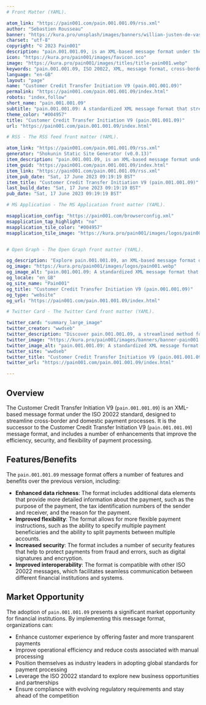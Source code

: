 ```yaml
---
# Front Matter (YAML).

atom_link: "https://pain001.com/pain.001.001.09/rss.xml"
author: "Sebastien Rousseau"
banner: "https://kura.pro/unsplash/images/banners/willian-justen-de-vasconcellos-jUCQRQeRs3k-unsplash.jpg"
charset: "utf-8"
copyright: "© 2023 Pain001"
description: "pain.001.001.09, is an XML-based message format under the ISO 20022 standard designed to streamline cross-border and domestic payment processes."
icon: "https://kura.pro/pain001/images/favicon.ico"
image: "https://kura.pro/pain001/images/titles/title-pain001.webp"
keywords: "pain.001.001.09, ISO 20022, XML, message format, cross-border payments, domestic payments, efficiency, security, flexibility, interoperability"
language: "en-GB"
layout: "page"
name: "Customer Credit Transfer Initiation V9 (pain.001.001.09)"
permalink: "https://pain001.com/pain.001.001.09/index.html"
robots: "index,follow"
short_name: "pain.001.001.09"
subtitle: "pain.001.001.09: A standardized XML message format that streamlines cross-border and domestic payments."
theme_color: "#004957"
title: "Customer Credit Transfer Initiation V9 (pain.001.001.09)"
url: "https://pain001.com/pain.001.001.09/index.html"

# RSS - The RSS feed front matter (YAML).

atom_link: "https://pain001.com/pain.001.001.09/rss.xml"
generator: "Shokunin Static Site Generator (v0.0.13)"
item_description: "pain.001.001.09, is an XML-based message format under the ISO 20022 standard designed to streamline cross-border and domestic payment processes."
item_guid: "https://pain001.com/pain.001.001.09/index.html"
item_link: "https://pain001.com/pain.001.001.09/rss.xml"
item_pub_date: "Sat, 17 June 2023 09:19:19 BST"
item_title: "Customer Credit Transfer Initiation V9 (pain.001.001.09)"
last_build_date: "Sat, 17 June 2023 09:19:19 BST"
pub_date: "Sat, 17 June 2023 09:19:19 BST"

# MS Application - The MS Application front matter (YAML).

msapplication_config: "https://pain001.com/browserconfig.xml"
msapplication_tap_highlight: "no"
msapplication_tile_color: "#004957"
msapplication_tile_image: "https://kura.pro/pain001/images/logos/pain001.webp"


# Open Graph - The Open Graph front matter (YAML).

og_description: "Explore pain.001.001.09, an XML-based message format designed to enhance cross-border and domestic payment processes. Learn how it increases efficiency, improves compliance, and enables interoperability."
og_image: "https://kura.pro/pain001/images/logos/pain001.webp"
og_image_alt: "pain.001.001.09: A standardized XML message format that streamlines cross-border and domestic payments."
og_locale: "en_GB"
og_site_name: "Pain001"
og_title: "Customer Credit Transfer Initiation V9 (pain.001.001.09)"
og_type: "website"
og_url: "https://pain001.com/pain.001.001.09/index.html"

# Twitter Card - The Twitter Card front matter (YAML).

twitter_card: "summary_large_image"
twitter_creator: "wwdseb"
twitter_description: "Discover pain.001.001.09, a streamlined method for initiating credit transfers. Enhance efficiency, improve compliance, and ensure interoperability with this ISO 20022 standard."
twitter_image: "https://kura.pro/pain001/images/banners/banner-pain001.png"
twitter_image_alt: "pain.001.001.09: A standardized XML message format that streamlines cross-border and domestic payments."
twitter_site: "wwdseb"
twitter_title: "Customer Credit Transfer Initiation V9 (pain.001.001.09)"
twitter_url: "https://pain001.com/pain.001.001.09/index.html"

---
```



<!-- markdownlint-disable MD033 MD041 -->

<div class="row g-0">
    <div
      class="col-lg-6 order-lg-2 text-white"
      style="
        background: url(
          'https://kura.pro/unsplash/images/banners/max-williams-dtYGcdagOm0-unsplash.jpg') no-repeat;
        background-size: cover;
        background-position: center;
        ">
    </div>
    <div class="col-lg-6 order-lg-1 text-left">
      <div class="container-fluid px-5 py-5">

<!-- markdownlint-enable MD033 MD041 -->
## Overview

The Customer Credit Transfer Initiation V9 (`pain.001.001.09`) is an
XML-based message format under the ISO 20022 standard, designed to
streamline cross-border and domestic payment processes. It is the
successor to the Customer Credit Transfer Initiation V9
(`pain.001.001.09`) message format, and includes a number of
enhancements that improve the efficiency, security, and flexibility of
payment processing.

## Features/Benefits

The `pain.001.001.09` message format offers a number of features and
benefits over the previous version, including:

- **Enhanced data richness**: The format includes additional data
  elements that provide more detailed information about the payment,
  such as the purpose of the payment, the tax identification numbers of
  the sender and receiver, and the reason for the payment.
- **Improved flexibility**: The format allows for more flexible payment
  instructions, such as the ability to specify multiple payment
  beneficiaries and the ability to split payments between multiple
  accounts.
- **Increased security**: The format includes a number of security
  features that help to protect payments from fraud and errors, such as
  digital signatures and encryption.
- **Improved interoperability**: The format is compatible with other
  ISO 20022 messages, which facilitates seamless communication between
  different financial institutions and systems.

## Market Opportunity

The adoption of `pain.001.001.09` presents a significant market
opportunity for financial institutions. By implementing this message
format, organizations can:

- Enhance customer experience by offering faster and more transparent payments
- Improve operational efficiency and reduce costs associated with manual processing
- Position themselves as industry leaders in adopting global standards for payment processing
- Leverage the ISO 20022 standard to explore new business opportunities and partnerships
- Ensure compliance with evolving regulatory requirements and stay ahead of the competition

<!-- markdownlint-disable MD033 MD041 -->

  </div>
  </div>
</div>

<!-- markdownlint-enable MD033 MD041 -->
